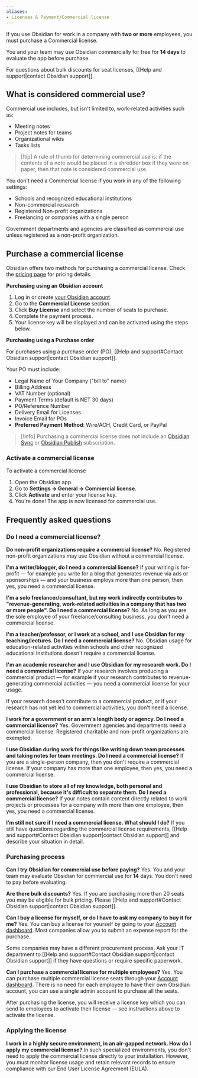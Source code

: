 ```yaml
---
aliases:
- Licenses & Payment/Commercial license
---
```


If you use Obsidian for work in a company with **two or more** employees, you must purchase a Commercial license. 

You and your team may use Obsidian commercially for free for **14 days** to evaluate the app before purchase. 

For questions about bulk discounts for seat licenses, [[Help and support|contact Obsidian support]].

## What is considered commercial use?

Commercial use includes, but isn't limited to, work-related activities such as:

- Meeting notes
- Project notes for teams
- Organizational wikis
- Tasks lists

> [!tip] A rule of thumb for determining commercial use is: if the contents of a note would be placed in a shredder box if they were on paper, then that note is considered commercial use.

You don't need a Commercial license if you work in any of the following settings:

- Schools and recognized educational institutions
- Non-commercial research
- Registered Non-profit organizations
- Freelancing or companies with a single person

Government departments and agencies are classified as commercial use unless registered as a non-profit organization.

## Purchase a commercial license

Obsidian offers two methods for purchasing a commercial license. Check the [pricing page](https://obsidian.md/pricing) for pricing details.

**Purchasing using an Obsidian account**

1. Log in or create [your Obsidian account](https://obsidian.md/account).
2. Go to the **Commercial License** section.
3. Click **Buy License** and select the number of seats to purchase.
4. Complete the payment process.
5. Your license key will be displayed and can be activated using the steps below.



**Purchasing using a Purchase order**

For purchases using a purchase order (PO), [[Help and support#Contact Obsidian support|contact Obsidian support]].

Your PO must include:

- Legal Name of Your Company ("bill to" name)
- Billing Address
- VAT Number (optional)
- Payment Terms (default is NET 30 days)
- PO/Reference Number
- Delivery Email for Licenses
- Invoice Email for POs
- **Preferred Payment Method**: Wire/ACH, Credit Card, or PayPal

> [!info] Purchasing a commercial license does not include an [Obsidian Sync](https://obsidian.md/sync) or [Obsidian Publish](https://obsidian.md/publish) subscription.


### Activate a commercial license

To activate a commercial license

1. Open the Obsidian app.
2. Go to **Settings → General → Commercial license**.
3. Click **Activate** and enter your license key.
4. You're done! The app is now licensed for commercial use.

## Frequently asked questions

### Do I need a commercial license?

**Do non-profit organizations require a commercial license?**
No. Registered non-profit organizations may use Obsidian without a commercial license.

**I'm a writer/blogger, do I need a commercial license?**
If your writing is for-profit — for example you write for a blog that generates revenue via ads or sponsorships — and your business employs more than one person, then yes, you need a commercial license.

**I'm a solo freelancer/consultant, but my work indirectly contributes to "revenue-generating, work-related activities in a company that has two or more people". Do I need a commercial license?**
No. As long as you are the sole employee of your freelance/consulting business, you don't need a commercial license.

**I'm a teacher/professor, or I work at a school, and I use Obsidian for my teaching/lectures. Do I need a commercial license?**
No. Obsidian usage for education-related activities within schools and other recognized educational institutions doesn't require a commercial license.

**I'm an academic researcher and I use Obsidian for my research work. Do I need a commercial license?**
If your research involves producing a commercial product — for example if your research contributes to revenue-generating commercial activities — you need a commercial license for your usage. 

If your research doesn't contribute to a commercial product, or if your research has not yet led to commercial activities, you don't need a license.

**I work for a government or an arm's length body or agency. Do I need a commercial license?**
Yes. Government agencies and departments need a commercial license. Registered charitable and non-profit organizations are exempted.

**I use Obsidian during work for things like writing down team processes and taking notes for team meetings. Do I need a commercial license?**
If you are a single-person company, then you don't require a commercial license. If your company has more than one employee, then yes, you need a commercial license.

**I use Obsidian to store all of my knowledge, both personal and professional, because it's difficult to separate them. Do I need a commercial license?**
If your notes contain content directly related to work projects or processes for a company with more than one employee, then yes, you need a commercial license.

**I’m still not sure if I need a commercial license. What should I do?**
If you still have questions regarding the commercial license requirements, [[Help and support#Contact Obsidian support|contact Obsidian support]] and describe your situation in detail.

### Purchasing process

**Can I try Obsidian for commercial use before paying?**
Yes. You and your team may evaluate Obsidian for commercial use for **14** days. You don't need to pay before evaluating.

**Are there bulk discounts?**
Yes. If you are purchasing more than 20 seats you may be eligible for bulk pricing. Please [[Help and support#Contact Obsidian support|contact Obsidian support]].

**Can I buy a license for myself, or do I have to ask my company to buy it for me?**
Yes. You can buy a license for yourself by going to your [Account dashboard](https://obsidian.md/account). Most companies allow you to submit an expense report for the purchase.

Some companies may have a different procurement process. Ask your IT department to [[Help and support#Contact Obsidian support|contact Obsidian support]] if they have questions or require specific paperwork.

**Can I purchase a commercial license for multiple employees?**
Yes. You can purchase multiple commercial license seats through your [Account dashboard](https://obsidian.md/account). There is no need for each employee to have their own Obsidian account, you can use a single admin account to purchase all the seats.

After purchasing the license, you will receive a license key which you can send to employees to activate their license — see instructions above to activate the license.

### Applying the license

**I work in a highly secure environment, in an air-gapped network. How do I apply my commercial license?**
In such specialized environments, you don't need to apply the commercial license directly to your installation. However, you must monitor license usage and retain relevant records to ensure compliance with our End User License Agreement (EULA).

